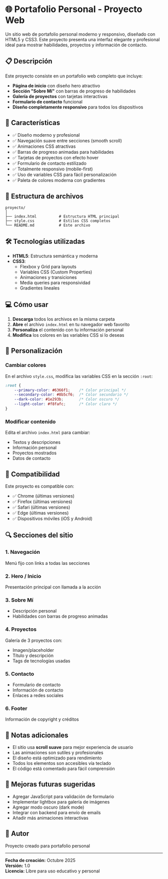 # 🌐 Portafolio Personal - Proyecto Web

Un sitio web de portafolio personal moderno y responsivo, diseñado con HTML5 y CSS3. Este proyecto presenta una interfaz elegante y profesional ideal para mostrar habilidades, proyectos y información de contacto.

## 📋 Descripción

Este proyecto consiste en un portafolio web completo que incluye:

- **Página de inicio** con diseño hero atractivo
- **Sección "Sobre Mí"** con barras de progreso de habilidades
- **Galería de proyectos** con tarjetas interactivas
- **Formulario de contacto** funcional
- **Diseño completamente responsivo** para todos los dispositivos

## 🚀 Características

- ✅ Diseño moderno y profesional
- ✅ Navegación suave entre secciones (smooth scroll)
- ✅ Animaciones CSS atractivas
- ✅ Barras de progreso animadas para habilidades
- ✅ Tarjetas de proyectos con efecto hover
- ✅ Formulario de contacto estilizado
- ✅ Totalmente responsivo (mobile-first)
- ✅ Uso de variables CSS para fácil personalización
- ✅ Paleta de colores moderna con gradientes

## 📁 Estructura de archivos

```
proyecto/
│
├── index.html          # Estructura HTML principal
├── style.css           # Estilos CSS completos
└── README.md           # Este archivo
```

## 🛠️ Tecnologías utilizadas

- **HTML5**: Estructura semántica y moderna
- **CSS3**: 
  - Flexbox y Grid para layouts
  - Variables CSS (Custom Properties)
  - Animaciones y transiciones
  - Media queries para responsividad
  - Gradientes lineales

## 💻 Cómo usar

1. **Descarga** todos los archivos en la misma carpeta
2. **Abre** el archivo `index.html` en tu navegador web favorito
3. **Personaliza** el contenido con tu información personal
4. **Modifica** los colores en las variables CSS si lo deseas

## 🎨 Personalización

### Cambiar colores

En el archivo `style.css`, modifica las variables CSS en la sección `:root`:

```css
:root {
    --primary-color: #6366f1;    /* Color principal */
    --secondary-color: #8b5cf6;  /* Color secundario */
    --dark-color: #1e293b;       /* Color oscuro */
    --light-color: #f8fafc;      /* Color claro */
}
```

### Modificar contenido

Edita el archivo `index.html` para cambiar:
- Textos y descripciones
- Información personal
- Proyectos mostrados
- Datos de contacto

## 📱 Compatibilidad

Este proyecto es compatible con:
- ✅ Chrome (últimas versiones)
- ✅ Firefox (últimas versiones)
- ✅ Safari (últimas versiones)
- ✅ Edge (últimas versiones)
- ✅ Dispositivos móviles (iOS y Android)

## 🔍 Secciones del sitio

### 1. Navegación
Menú fijo con links a todas las secciones

### 2. Hero / Inicio
Presentación principal con llamada a la acción

### 3. Sobre Mí
- Descripción personal
- Habilidades con barras de progreso animadas

### 4. Proyectos
Galería de 3 proyectos con:
- Imagen/placeholder
- Título y descripción
- Tags de tecnologías usadas

### 5. Contacto
- Formulario de contacto
- Información de contacto
- Enlaces a redes sociales

### 6. Footer
Información de copyright y créditos

## 📝 Notas adicionales

- El sitio usa **scroll suave** para mejor experiencia de usuario
- Las animaciones son sutiles y profesionales
- El diseño está optimizado para rendimiento
- Todos los elementos son accesibles vía teclado
- El código está comentado para fácil comprensión

## 🎯 Mejoras futuras sugeridas

- Agregar JavaScript para validación de formulario
- Implementar lightbox para galería de imágenes
- Agregar modo oscuro (dark mode)
- Integrar con backend para envío de emails
- Añadir más animaciones interactivas

## 👤 Autor

Proyecto creado para portafolio personal

---

**Fecha de creación:** Octubre 2025  
**Versión:** 1.0  
**Licencia:** Libre para uso educativo y personal
